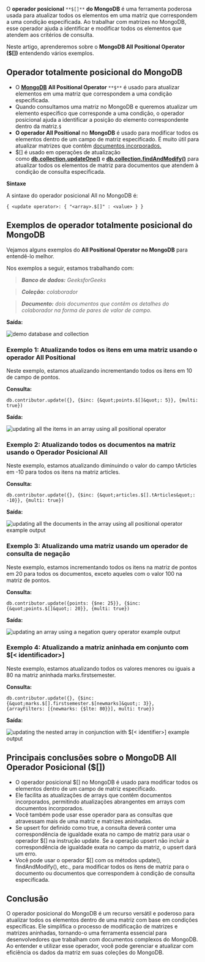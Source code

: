 O **operador posicional** `**$[]**` **do MongoDB** é uma ferramenta poderosa usada para atualizar todos os elementos em uma matriz que correspondem a uma condição especificada. Ao trabalhar com matrizes no MongoDB, esse operador ajuda a identificar e modificar todos os elementos que atendem aos critérios de consulta.

Neste artigo, aprenderemos sobre o **MongoDB All Positional Operator ($[])** entendendo vários exemplos.

## Operador totalmente posicional do MongoDB

- O **[MongoDB](https://www.geeksforgeeks.org/mongodb-tutorial/)** **All Positional Operator** `**$**` é usado para atualizar elementos em uma matriz que correspondem a uma condição especificada.
- Quando consultamos uma matriz no MongoDB e queremos atualizar um elemento específico que corresponde a uma condição, o operador posicional ajuda a identificar a posição do elemento correspondente dentro da matriz.`$`
- **O operador All Positional** no **MongoDB** é usado para modificar todos os elementos dentro de um campo de matriz especificado. É muito útil para atualizar matrizes que contêm [documentos incorporados.](https://www.geeksforgeeks.org/mongodb-embedded-documents/)
- $[] é usado em operações de atualização como **[db.collection.updateOne()](https://www.geeksforgeeks.org/mongodb-updateone-method-db-collection-updateone/)** e **[db.collection.findAndModify()](https://www.geeksforgeeks.org/mongodb-findandmodify-method/)** para atualizar todos os elementos de matriz para documentos que atendem à condição de consulta especificada.

**Sintaxe**

A sintaxe do operador posicional All no MongoDB é:

```
{ <update operator>: { "<array>.$[]" : <value> } }
```

## Exemplos de operador totalmente posicional do MongoDB

Vejamos alguns exemplos do **All Positional Operator no MongoDB** para entendê-lo melhor.

Nos exemplos a seguir, estamos trabalhando com:

> **_Banco de dados:_** _GeeksforGeeks_

> **_Coleção:_** _colaborador_

> **_Documento:_** _dois documentos que contêm os detalhes do colaborador na forma de pares de valor de campo._

**Saída:**

![demo database and collection](https://media.geeksforgeeks.org/wp-content/uploads/20200430161537/database-example2.jpg)

### Exemplo 1: Atualizando todos os itens em uma matriz usando o operador All Positional

Neste exemplo, estamos atualizando incrementando todos os itens em 10 de campo de pontos.

**Consulta:**

```
db.contributor.update({}, {$inc: {&quot;points.$[]&quot;: 5}}, {multi: true})
```

**Saída:**

![updating all the items in an array using all positional operator](https://media.geeksforgeeks.org/wp-content/uploads/20200430161519/example-1-.jpg)

### Exemplo 2: Atualizando todos os documentos na matriz usando o Operador Posicional All

Neste exemplo, estamos atualizando diminuindo o valor do campo tArticles em -10 para todos os itens na matriz articles.

**Consulta:**

```
db.contributor.update({}, {$inc: {&quot;articles.$[].tArticles&quot;: -10}}, {multi: true})
```

**Saída:**

![updating all the documents in the array using all positional operator example output](https://media.geeksforgeeks.org/wp-content/uploads/20200430161500/example-23.jpg)

### Exemplo 3: Atualizando uma matriz usando um operador de consulta de negação

Neste exemplo, estamos incrementando todos os itens na matriz de pontos em 20 para todos os documentos, exceto aqueles com o valor 100 na matriz de pontos.

**Consulta:**

```
db.contributor.update({points: {$ne: 25}}, {$inc: {&quot;points.$[]&quot;: 20}}, {multi: true})
```

**Saída:**

![updating an array using a negation query operator example output](https://media.geeksforgeeks.org/wp-content/uploads/20200430164341/ex-3.jpg)

### Exemplo 4: Atualizando a matriz aninhada em conjunto com $[< identificador>]

Neste exemplo, estamos atualizando todos os valores menores ou iguais a 80 na matriz aninhada marks.firstsemester.

**Consulta:**

```
db.contributor.update({}, {$inc: {&quot;marks.$[].firstsemester.$[newmarks]&quot;: 3}}, 
{arrayFilters: [{newmarks: {$lte: 80}}], multi: true})
```

**Saída:**

![updating the nested array in conjunction with $[< identifier>] example output](https://media.geeksforgeeks.org/wp-content/uploads/20200430161416/example-42.jpg)

## Principais conclusões sobre o MongoDB All Operador Posicional ($[])

- O operador posicional $[] no MongoDB é usado para modificar todos os elementos dentro de um campo de matriz especificado.
- Ele facilita as atualizações de arrays que contêm documentos incorporados, permitindo atualizações abrangentes em arrays com documentos incorporados.
- Você também pode usar esse operador para as consultas que atravessam mais de uma matriz e matrizes aninhadas.
- Se upsert for definido como true, a consulta deverá conter uma correspondência de igualdade exata no campo de matriz para usar o operador $[] na instrução update. Se a operação upsert não incluir a correspondência de igualdade exata no campo da matriz, o upsert dará um erro.
- Você pode usar o operador $[] com os métodos update(), findAndModify(), etc., para modificar todos os itens de matriz para o documento ou documentos que correspondem à condição de consulta especificada.

## Conclusão

O operador posicional do MongoDB é um recurso versátil e poderoso para atualizar todos os elementos dentro de uma matriz com base em condições específicas. Ele simplifica o processo de modificação de matrizes e matrizes aninhadas, tornando-o uma ferramenta essencial para desenvolvedores que trabalham com documentos complexos do MongoDB. Ao entender e utilizar esse operador, você pode gerenciar e atualizar com eficiência os dados da matriz em suas coleções do MongoDB.